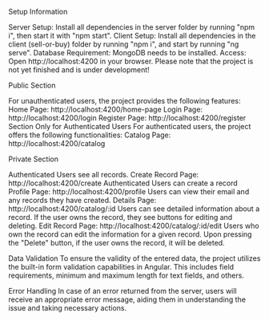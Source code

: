 Setup Information

Server Setup: Install all dependencies in the server folder by running "npm i", then start it with "npm start". 
Client Setup: Install all dependencies in the client (sell-or-buy) folder by running "npm i", and start by running "ng serve". 
Database Requirement: MongoDB needs to be installed.
Access: Open http://localhost:4200 in your browser.
Please note that the project is not yet finished and is under development!

Public Section

For unauthenticated users, the project provides the following features:
Home Page: http://localhost:4200/home-page
Login Page: http://localhost:4200/login
Register Page: http://localhost:4200/register
Section Only for Authenticated Users
For authenticated users, the project offers the following functionalities:
Catalog Page: http://localhost:4200/catalog

Private Section

Authenticated Users see all records.
Create Record Page: http://localhost:4200/create
Authenticated Users can create a record
Profile Page: http://localhost:4200/profile
Users can view their email and any records they have created.
Details Page: http://localhost:4200/catalog/:id
Users can see detailed information about a record.
If the user owns the record, they see buttons for editing and deleting.
Edit Record Page: http://localhost:4200/catalog/:id/edit
Users who own the record can edit the information for a given record.
Upon pressing the "Delete" button, if the user owns the record, it will be deleted.

Data Validation
To ensure the validity of the entered data, the project utilizes the built-in form validation capabilities in Angular. This includes field requirements, minimum and maximum length for text fields, and others.

Error Handling
In case of an error returned from the server, users will receive an appropriate error message, aiding them in understanding the issue and taking necessary actions.
